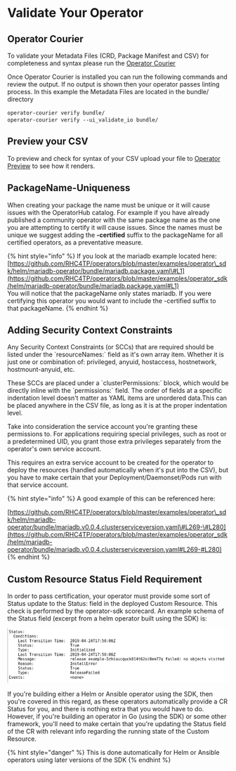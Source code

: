 # Validate Your Operator

## Operator Courier

To validate your Metadata Files \(CRD, Package Manifest and CSV\) for completeness and syntax please run the [Operator Courier](https://github.com/operator-framework/operator-courier)

Once Operator Courier is installed you can run the following commands and review the output. If no output is shown then your operator passes linting process. In this example the Metadata Files are located in the bundle/ directory

```text
operator-courier verify bundle/
operator-courier verify --ui_validate_io bundle/
```

## Preview your CSV

To preview and check for syntax of your CSV upload your file to [Operator Preview](https://operatorhub.io/preview) to see how it renders.

## PackageName-Uniqueness

When creating your package the name must be unique or it will cause issues with the OperatorHub catalog. For example if you have already published a community operator with the same package name as the one you are attempting to certify it will cause issues. Since the names must be unique we suggest adding the **-certified** suffix to the packageName for all certified operators, as a preventative measure.

{% hint style="info" %}
If you look at the mariadb example located here: [https://github.com/RHC4TP/operators/blob/master/examples/operator\_sdk/helm/mariadb-operator/bundle/mariadb.package.yaml\#L1](https://github.com/RHC4TP/operators/blob/master/examples/operator_sdk/helm/mariadb-operator/bundle/mariadb.package.yaml#L1)  
You will notice that the packageName only states mariadb. If you were certifying this operator you would want to include the -certified suffix to that packageName.
{% endhint %}

## Adding Security Context Constraints

Any Security Context Constraints \(or SCCs\) that are required should be listed under the \`resourceNames:\` field as it's own array item. Whether it is just one or combination of: privileged, anyuid, hostaccess, hostnetwork, hostmount-anyuid, etc.

These SCCs are placed under a \`clusterPermissions:\` block, which would be directly inline with the \`permissions:\` field. The order of fields at a specific indentation level doesn't matter as YAML items are unordered data.This can be placed anywhere in the CSV file, as long as it is at the proper indentation level.

Take into consideration the service account you're granting these permissions to. For applications requiring special privileges, such as root or a predetermined UID, you grant those extra privileges separately from the operator's own service account.

This requires an extra service account to be created for the operator to deploy the resources \(handled automatically when it's put into the CSV\), but you have to make certain that your Deployment/Daemonset/Pods run with that service account.

{% hint style="info" %}
A good example of this can be referenced here:

[https://github.com/RHC4TP/operators/blob/master/examples/operator\_sdk/helm/mariadb-operator/bundle/mariadb.v0.0.4.clusterserviceversion.yaml\#L269-\#L280](https://github.com/RHC4TP/operators/blob/master/examples/operator_sdk/helm/mariadb-operator/bundle/mariadb.v0.0.4.clusterserviceversion.yaml#L269-#L280)
{% endhint %}

## Custom Resource Status Field Requirement

In order to pass certification, your operator must provide some sort of Status update to the Status: field in the deployed Custom Resource. This check is performed by the operator-sdk scorecard. An example schema of the Status field \(excerpt from a helm operator built using the SDK\) is:

![](../.gitbook/assets/custom2.png)

If you're building either a Helm or Ansible operator using the SDK, then you're covered in this regard, as these operators automatically provide a CR Status for you, and there is nothing extra that you would have to do. However, if you're building an operator in Go \(using the SDK\) or some other framework, you'll need to make certain that you're updating the Status field of the CR with relevant info regarding the running state of the Custom Resource.

{% hint style="danger" %}
This is done automatically for Helm or Ansible operators using later versions of the SDK
{% endhint %}

